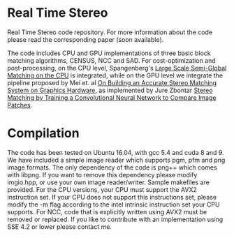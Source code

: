 # Real Time Stereo
Real Time Stereo code repository. For more information about the code please read the corresponding paper (soon available). 

The code includes CPU and GPU implementations of three basic block matching algorithms, CENSUS, NCC and SAD. For cost-optimization and post-processing,
on the CPU level, Spangenberg's [Large Scale Semi-Global Matching on the CPU](http://ieeexplore.ieee.org/stamp/stamp.jsp?tp=&arnumber=6856419) is integrated, while on the GPU level we integrate
the pipeline proposed by Mei et. al [On Building an Accurate Stereo Matching System on Graphics Hardware](http://ieeexplore.ieee.org/stamp/stamp.jsp?tp=&arnumber=6130280), as implemented
by Jure Zbontar [Stereo Matching by Training a Convolutional Neural Network to Compare Image Patches](https://arxiv.org/abs/1510.05970).

# Compilation

The code has been tested on Ubuntu 16.04, with gcc 5.4 and cuda 8 and 9. We have included a simple image reader which supports pgm, pfm and png 
image formats. The only dependency of the code is png++ which comes with libpng. If you want to remove this dependency please modify imgio.hpp,
or use your own image reader/writer. Sample makefiles are provided. For the CPU versions, your CPU must support the AVX2 instruction set. If your CPU 
does not support this instructions set, please modify the -m flag according to the intel intrinsic instruction set your CPU supports. For NCC, code
that is explicitly written using AVX2 must be removed or replaced. If you like to contribute with an implementation using SSE 4.2 or lower please contact me.

